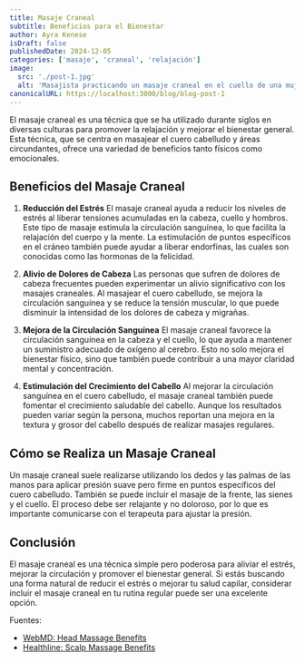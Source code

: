 ```yaml
---
title: Masaje Craneal
subtitle: Beneficios para el Bienestar
author: Ayra Kenese
isDraft: false
publishedDate: 2024-12-05
categories: ['masaje', 'craneal', 'relajación']
image:
  src: './post-1.jpg'
  alt: 'Masajista practicando un masaje craneal en el cuello de una mujer.'
canonicalURL: https://localhost:3000/blog/blog-post-1
---
```


El masaje craneal es una técnica que se ha utilizado durante siglos en diversas culturas para promover la relajación y mejorar el bienestar general. Esta técnica, que se centra en masajear el cuero cabelludo y áreas circundantes, ofrece una variedad de beneficios tanto físicos como emocionales.

## Beneficios del Masaje Craneal

1. **Reducción del Estrés**
   El masaje craneal ayuda a reducir los niveles de estrés al liberar tensiones acumuladas en la cabeza, cuello y hombros. Este tipo de masaje estimula la circulación sanguínea, lo que facilita la relajación del cuerpo y la mente. La estimulación de puntos específicos en el cráneo también puede ayudar a liberar endorfinas, las cuales son conocidas como las hormonas de la felicidad.

2. **Alivio de Dolores de Cabeza**
   Las personas que sufren de dolores de cabeza frecuentes pueden experimentar un alivio significativo con los masajes craneales. Al masajear el cuero cabelludo, se mejora la circulación sanguínea y se reduce la tensión muscular, lo que puede disminuir la intensidad de los dolores de cabeza y migrañas.

3. **Mejora de la Circulación Sanguínea**
   El masaje craneal favorece la circulación sanguínea en la cabeza y el cuello, lo que ayuda a mantener un suministro adecuado de oxígeno al cerebro. Esto no solo mejora el bienestar físico, sino que también puede contribuir a una mayor claridad mental y concentración.

4. **Estimulación del Crecimiento del Cabello**
   Al mejorar la circulación sanguínea en el cuero cabelludo, el masaje craneal también puede fomentar el crecimiento saludable del cabello. Aunque los resultados pueden variar según la persona, muchos reportan una mejora en la textura y grosor del cabello después de realizar masajes regulares.

## Cómo se Realiza un Masaje Craneal

Un masaje craneal suele realizarse utilizando los dedos y las palmas de las manos para aplicar presión suave pero firme en puntos específicos del cuero cabelludo. También se puede incluir el masaje de la frente, las sienes y el cuello. El proceso debe ser relajante y no doloroso, por lo que es importante comunicarse con el terapeuta para ajustar la presión.

## Conclusión

El masaje craneal es una técnica simple pero poderosa para aliviar el estrés, mejorar la circulación y promover el bienestar general. Si estás buscando una forma natural de reducir el estrés o mejorar tu salud capilar, considerar incluir el masaje craneal en tu rutina regular puede ser una excelente opción.

Fuentes:

- [WebMD: Head Massage Benefits](https://www.webmd.com)
- [Healthline: Scalp Massage Benefits](https://www.healthline.com)


